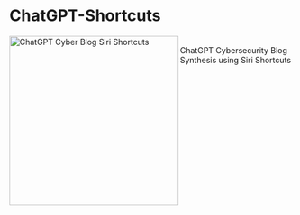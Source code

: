 # ChatGPT-Shortcuts
<img align="left" alt="ChatGPT Cyber Blog Siri Shortcuts" width="300px" src="https://i.ibb.co/rpGc4kn/IMG-3-D898818-D3-D1-1-removebg-preview.png" />
<br />
ChatGPT Cybersecurity Blog Synthesis using Siri Shortcuts
